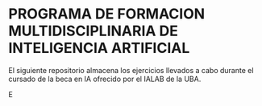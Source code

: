 #   PROGRAMA DE FORMACION MULTIDISCIPLINARIA DE INTELIGENCIA ARTIFICIAL

El siguiente repositorio almacena los ejercicios llevados a cabo durante el cursado de la beca en IA ofrecido por el IALAB de la UBA.

E